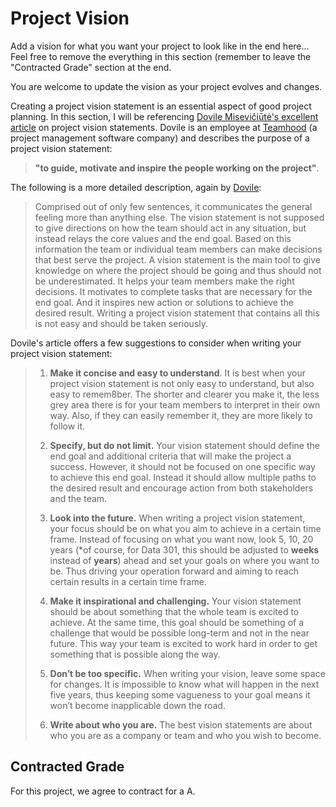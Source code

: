# Project Vision

Add a vision for what you want your project to look like in the end here... Feel free to remove the everything in this section (remember to leave the "Contracted Grade" section at the end.

You are welcome to update the vision as your project evolves and changes.

Creating a project vision statement is an essential aspect of good project planning.
In this section, I will be referencing [Dovile Misevičiūtė's excellent article](https://teamhood.com/project-management/project-vision-statement-make-sure-it-works/) on project vision statements.
Dovile is an employee at [Teamhood](https://teamhood.com) (a project management software company) and describes the purpose of a project vision statement: 

> **"to guide, motivate and inspire the people working on the project"**.

The following is a more detailed description, again by [Dovile](https://teamhood.com/project-management/project-vision-statement-make-sure-it-works/):

> Comprised out of only few sentences, it communicates the general feeling more than anything else. The vision statement is not supposed to give directions on how the team should act in any situation, but instead relays the core values and the end goal. Based on this information the team or individual team members can make decisions that best serve the project. A vision statement is the main tool to give knowledge on where the project should be going and thus should not be underestimated. It helps your team members make the right decisions. It motivates to complete tasks that are necessary for the end goal. And it inspires new action or solutions to achieve the desired result. Writing a project vision statement that contains all this is not easy and should be taken seriously.

Dovile's article offers a few suggestions to consider when writing your project vision statement:

> 1. **Make it concise and easy to understand**. It is best when your project vision statement is not only easy to understand, but also easy to remem8ber. The shorter and clearer you make it, the less grey area there is for your team members to interpret in their own way. Also, if they can easily remember it, they are more likely to follow it.
> 
> 2. **Specify, but do not limit.** Your vision statement should define the end goal and additional criteria that will make the project a success. However, it should not be focused on one specific way to achieve this end goal. Instead it should allow multiple paths to the desired result and encourage action from both stakeholders and the team.
> 
> 3. **Look into the future.** When writing a project vision statement, your focus should be on what you aim to achieve in a certain time frame. Instead of focusing on what you want now, look 5, 10, 20 years (*of course, for Data 301, this should be adjusted to **weeks** instead of **years**) ahead and set your goals on where you want to be. Thus driving your operation forward and aiming to reach certain results in a certain time frame.
> 
> 4. **Make it inspirational and challenging.** Your vision statement should be about something that the whole team is excited to achieve. At the same time, this goal should be something of a challenge that would be possible long-term and not in the near future. This way your team is excited to work hard in order to get something that is possible along the way.
> 
> 5. **Don’t be too specific.** When writing your vision, leave some space for changes. It is impossible to know what will happen in the next five years, thus keeping some vagueness to your goal means it won’t become inapplicable down the road.
> 
> 6. **Write about who you are.** The best vision statements are about who you are as a company or team and who you wish to become.

## Contracted Grade

For this project, we agree to contract for a A.
